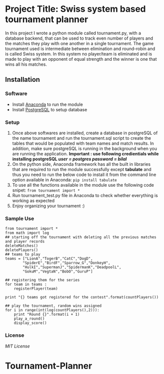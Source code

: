 # Project Title: Swiss system based tournament planner

In this project I wrote a python module called tournament.py, with a
database backend, that can be used to track even number of players
and the matches they play with one another in a single tournament.
The game tournament used is intermediate between elimination and
round-robin and is called Swiss system. In this system no player/team
is eliminated and is made to play with an opponent of equal strength
and the winner is one that wins all his matches.

## Installation

### Software

* Install [Anaconda](https://www.continuum.io/downloads) to run the module
* Install [PostgreSQL](https://www.postgresql.org/) to setup database

### Setup

1. Once above softwares are installed, create a database in postgreSQL of the name tournament and run the tournament.sql script to create the tables that would be populated with team names and match results. In addition, make sure postgreSQL is running in the background when you are running the application. **Important : use following credientials while installing postgreSQL _user = postgres password = bilal_**
2. On the python side, Anaconda framework has all the built in libraries that are required to run the module successfully except **tabulate** and thus you need to run the below code to install it from the command line option available in Anaconda: ` pip install tabulate `
3. To use all the functions available in the module use the following code snipet: `from tournament import *`
4. Run tournament_test.py file in Anaconda to check whether everything is working as expected
5. Enjoy organizing your tournament :)

### Sample Use
```
from tournament import *
from math import log
## starting off the tournament with deleting all the previous matches and player records
deleteMatches()
deletePlayers()
## teams to play
teams = ["LionA","TogerB","CatC","DogD",
        "SpiderE","BirdF","Sparrow_G","DonkeyH",
        "HulkI","SupermanJ","SpidermanK","DeadpoolL",
        "GokuM","VegtaN","BobO","GuruP"]

## registering them for the series
for team in teams :
    registerPlayer(team)

print "{} teams got registered for the contest".format(countPlayers())

## play the tournament, random wins assigned
for i in range(int(log(countPlayers(),2))):
    print "Round {}".format(i + 1)
    play_a_round()
    display_score()
```

### License
_MIT License_
# Tournament-Planner
